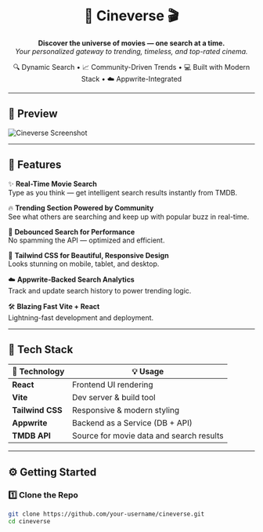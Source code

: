 <h1 align="center">🌌 Cineverse 🎬</h1>

<p align="center">
  <strong>Discover the universe of movies — one search at a time.</strong><br/>
  <em>Your personalized gateway to trending, timeless, and top-rated cinema.</em>
</p>

<p align="center">
  🔍 Dynamic Search • 📈 Community-Driven Trends • 💻 Built with Modern Stack • ☁️ Appwrite-Integrated
</p>

---

## 📸 Preview

![Cineverse Screenshot](./screenshots/hero.png)

---

## 🚀 Features

✨ **Real-Time Movie Search**  
Type as you think — get intelligent search results instantly from TMDB.

🔥 **Trending Section Powered by Community**  
See what others are searching and keep up with popular buzz in real-time.

🧠 **Debounced Search for Performance**  
No spamming the API — optimized and efficient.

🎨 **Tailwind CSS for Beautiful, Responsive Design**  
Looks stunning on mobile, tablet, and desktop.

☁️ **Appwrite-Backed Search Analytics**  
Track and update search history to power trending logic.

🛠️ **Blazing Fast Vite + React**  
Lightning-fast development and deployment.

---

## 🧰 Tech Stack

| 🧱 Technology   | 💡 Usage                                |
|----------------|------------------------------------------|
| **React**      | Frontend UI rendering                    |
| **Vite**       | Dev server & build tool                  |
| **Tailwind CSS**| Responsive & modern styling             |
| **Appwrite**   | Backend as a Service (DB + API)          |
| **TMDB API**   | Source for movie data and search results |

---

## ⚙️ Getting Started

### 1️⃣ Clone the Repo

```bash
git clone https://github.com/your-username/cineverse.git
cd cineverse
